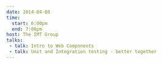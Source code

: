 ```yaml
---
date: 2014-04-08
time:
  start: 6:00pm
  end: 7:00pm
host: The IMT Group
talks:
 - talk: Intro to Web Components
 - talk: Unit and Integration testing - better together
---
```

